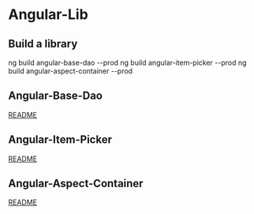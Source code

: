 # Angular-Lib
## Build a library
ng build angular-base-dao --prod
ng build angular-item-picker --prod
ng build angular-aspect-container --prod

## Angular-Base-Dao
[README](https://github.com/hansireit/angular-lib/tree/master/projects/angular-base-dao#readme)

## Angular-Item-Picker
[README](https://github.com/hansireit/angular-lib/tree/master/projects/angular-item-picker#readme)

## Angular-Aspect-Container
[README](https://github.com/hansireit/angular-lib/tree/master/projects/angular-aspect-container#readme)